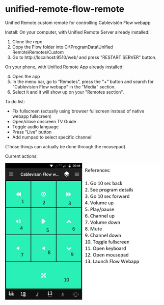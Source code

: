 # unified-remote-flow-remote
Unified Remote custom remote for controlling Cablevisión Flow webapp

Install:
On your computer, with Unified Remote Server already installed:
1. Clone the repo
2. Copy the Flow folder into C:\ProgramData\Unified Remote\Remotes\Custom
3. Go to http://localhost:9510/web/ and press "RESTART SERVER" button.

On your phone, with Unified Remote App already installed:

4. Open the app
5. In the menu bar, go to "Remotes", press the "+" button and search for "Cablevision Flow webapp" in the "Media" section.
6. Select it and it will show up on your "Remotes section".



To do list:

- Fix fullscreen (actually using browser fullscreen instead of native webapp fullscreen)
- Open/close onscreen TV Guide
- Toggle audio language
- Press "Live" button
- Add numpad to select specific channel

(Those things can actually be done through the mousepad).


Current actions:

![alt text](https://github.com/PGayol/unified-remote-flow-remote/blob/master/instructions.jpeg?raw=true)

